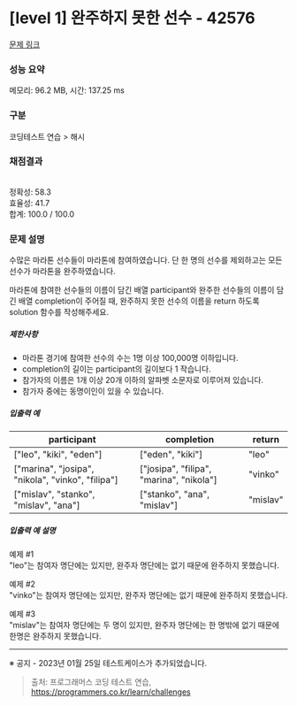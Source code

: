# [level 1] 완주하지 못한 선수 - 42576 

[문제 링크](https://school.programmers.co.kr/learn/courses/30/lessons/42576) 

### 성능 요약

메모리: 96.2 MB, 시간: 137.25 ms

### 구분

코딩테스트 연습 > 해시

### 채점결과

<br/>정확성: 58.3<br/>효율성: 41.7<br/>합계: 100.0 / 100.0

### 문제 설명

<p>수많은 마라톤 선수들이 마라톤에 참여하였습니다. 단 한 명의 선수를 제외하고는 모든 선수가 마라톤을 완주하였습니다.</p>

<p>마라톤에 참여한 선수들의 이름이 담긴 배열 participant와 완주한 선수들의 이름이 담긴 배열 completion이 주어질 때, 완주하지 못한 선수의 이름을 return 하도록 solution 함수를 작성해주세요.</p>

<h5>제한사항</h5>

<ul>
<li>마라톤 경기에 참여한 선수의 수는 1명 이상 100,000명 이하입니다.</li>
<li>completion의 길이는 participant의 길이보다 1 작습니다.</li>
<li>참가자의 이름은 1개 이상 20개 이하의 알파벳 소문자로 이루어져 있습니다.</li>
<li>참가자 중에는 동명이인이 있을 수 있습니다.</li>
</ul>

<h5>입출력 예</h5>
<table class="table">
        <thead><tr>
<th>participant</th>
<th>completion</th>
<th>return</th>
</tr>
</thead>
        <tbody><tr>
<td>["leo", "kiki", "eden"]</td>
<td>["eden", "kiki"]</td>
<td>"leo"</td>
</tr>
<tr>
<td>["marina", "josipa", "nikola", "vinko", "filipa"]</td>
<td>["josipa", "filipa", "marina", "nikola"]</td>
<td>"vinko"</td>
</tr>
<tr>
<td>["mislav", "stanko", "mislav", "ana"]</td>
<td>["stanko", "ana", "mislav"]</td>
<td>"mislav"</td>
</tr>
</tbody>
      </table>
<h5>입출력 예 설명</h5>

<p>예제 #1<br>
"leo"는 참여자 명단에는 있지만, 완주자 명단에는 없기 때문에 완주하지 못했습니다.</p>

<p>예제 #2<br>
"vinko"는 참여자 명단에는 있지만, 완주자 명단에는 없기 때문에 완주하지 못했습니다.</p>

<p>예제 #3<br>
"mislav"는 참여자 명단에는 두 명이 있지만, 완주자 명단에는 한 명밖에 없기 때문에 한명은 완주하지 못했습니다.</p>

<hr>

<p>※ 공지 - 2023년 01월 25일 테스트케이스가 추가되었습니다.</p>


> 출처: 프로그래머스 코딩 테스트 연습, https://programmers.co.kr/learn/challenges